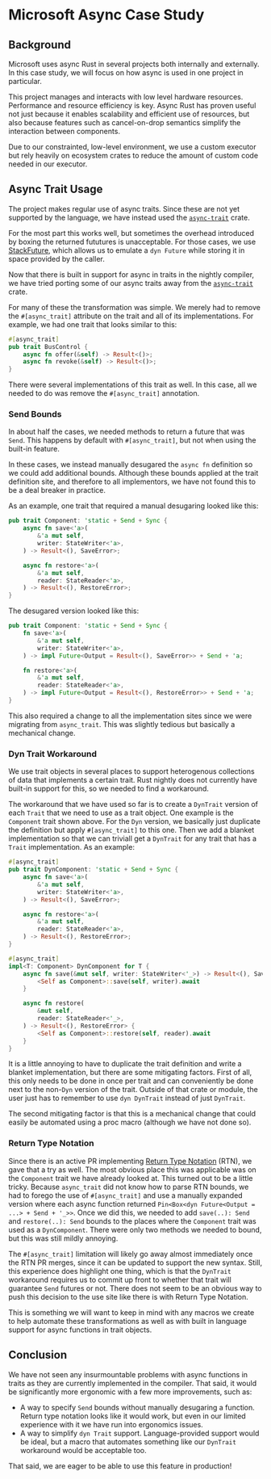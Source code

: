 # Microsoft Async Case Study

## Background

Microsoft uses async Rust in several projects both internally and externally. In
this case study, we will focus on how async is used in one project in
particular.

This project manages and interacts with low level hardware resources.
Performance and resource efficiency is key. Async Rust has proven useful not
just because it enables scalability and efficient use of resources, but also
because features such as cancel-on-drop semantics simplify the interaction
between components.

Due to our constrainted, low-level environment, we use a custom executor but
rely heavily on ecosystem crates to reduce the amount of custom code needed in
our executor.

## Async Trait Usage

The project makes regular use of async traits. Since these are not yet supported
by the language, we have instead used the [`async-trait`] crate.

For the most part this works well, but sometimes the overhead introduced by
boxing the returned fututures is unacceptable. For those cases, we use
[StackFuture], which allows us to emulate a `dyn Future` while storing it in
space provided by the caller.

Now that there is built in support for async in traits in the nightly compiler,
we have tried porting some of our async traits away from the [`async-trait`]
crate.

For many of these the transformation was simple. We merely had to remove the
`#[async_trait]` attribute on the trait and all of its implementations. For
example, we had one trait that looks similar to this:

```rust
#[async_trait]
pub trait BusControl {
    async fn offer(&self) -> Result<()>;
    async fn revoke(&self) -> Result<()>;
}
```

There were several implementations of this trait as well. In this case, all we
needed to do was remove the `#[async_trait]` annotation.

### Send Bounds

In about half the cases, we needed methods to return a future that was `Send`.
This happens by default with `#[async_trait]`, but not when using the built-in
feature.

In these cases, we instead manually desugared the `async fn` definition so we
could add additional bounds. Although these bounds applied at the trait
definition site, and therefore to all implementors, we have not found this to be
a deal breaker in practice.

As an example, one trait that required a manual desugaring looked like this:

```rust
pub trait Component: 'static + Send + Sync {
    async fn save<'a>(
        &'a mut self,
        writer: StateWriter<'a>,
    ) -> Result<(), SaveError>;

    async fn restore<'a>(
        &'a mut self,
        reader: StateReader<'a>,
    ) -> Result<(), RestoreError>;
}
```

The desugared version looked like this:

```rust
pub trait Component: 'static + Send + Sync {
    fn save<'a>(
        &'a mut self,
        writer: StateWriter<'a>,
    ) -> impl Future<Output = Result<(), SaveError>> + Send + 'a;

    fn restore<'a>(
        &'a mut self,
        reader: StateReader<'a>,
    ) -> impl Future<Output = Result<(), RestoreError>> + Send + 'a;
}
```

This also required a change to all the implementation sites since we were
migrating from `async_trait`. This was slightly tedious but basically a
mechanical change.

### Dyn Trait Workaround

We use trait objects in several places to support heterogenous collections of
data that implements a certain trait. Rust nightly does not currently have
built-in support for this, so we needed to find a workaround.

The workaround that we have used so far is to create a `DynTrait` version of
each `Trait` that we need to use as a trait object. One example is the
`Component` trait shown above. For the `Dyn` version, we basically just
duplicate the definition but apply `#[async_trait]` to this one. Then we add a
blanket implementation so that we can triviall get a `DynTrait` for any trait
that has a `Trait` implementation. As an example:

```rust
#[async_trait]
pub trait DynComponent: 'static + Send + Sync {
    async fn save<'a>(
        &'a mut self,
        writer: StateWriter<'a>,
    ) -> Result<(), SaveError>;

    async fn restore<'a>(
        &'a mut self,
        reader: StateReader<'a>,
    ) -> Result<(), RestoreError>;
}

#[async_trait]
impl<T: Component> DynComponent for T {
    async fn save(&mut self, writer: StateWriter<'_>) -> Result<(), SaveError> {
        <Self as Component>::save(self, writer).await
    }

    async fn restore(
        &mut self,
        reader: StateReader<'_>,
    ) -> Result<(), RestoreError> {
        <Self as Component>::restore(self, reader).await
    }
}
```

It is a little annoying to have to duplicate the trait definition and write a
blanket implementation, but there are some mitigating factors. First of all,
this only needs to be done in once per trait and can conveniently be done next
to the non-`Dyn` version of the trait. Outside of that crate or module, the user
just has to remember to use `dyn DynTrait` instead of just `DynTrait`.

The second mitigating factor is that this is a mechanical change that could
easily be automated using a proc macro (although we have not done so).

### Return Type Notation

Since there is an active PR implementing [Return Type Notation][RTN] (RTN), we
gave that a try as well. The most obvious place this was applicable was on the
`Component` trait we have already looked at. This turned out to be a little
tricky. Because `async_trait` did not know how to parse RTN bounds, we had to
forego the use of `#[async_trait]` and use a manually expanded version where
each async function returned `Pin<Box<dyn Future<Output = ...> + Send + '_>>`.
Once we did this, we needed to add `save(..): Send` and `restore(..): Send`
bounds to the places where the `Component` trait was used as a `DynComponent`.
There were only two methods we needed to bound, but this was still mildly
annoying.

The `#[async_trait]` limitation will likely go away almost immediately once the
RTN PR merges, since it can be updated to support the new syntax. Still, this
experience does highlight one thing, which is that the `DynTrait` workaround
requires us to commit up front to whether that trait will guarantee `Send`
futures or not. There does not seem to be an obvious way to push this decision
to the use site like there is with Return Type Notation.

This is something we will want to keep in mind with any macros we create to help
automate these transformations as well as with built in language support for
async functions in trait objects.

[`async-trait`]: https://crates.io/crates/async-trait
[StackFuture]: https://crates.io/crates/stackfuture
[RTN]: https://github.com/rust-lang/rust/pull/109010

## Conclusion

We have not seen any insurmountable problems with async functions in traits as
they are currently implemented in the compiler. That said, it would be
significantly more ergonomic with a few more improvements, such as:

* A way to specify `Send` bounds without manually desugaring a function. Return
  type notation looks like it would work, but even in our limited experience
  with it we have run into ergonomics issues.
* A way to simplify `dyn Trait` support. Language-provided support would be
  ideal, but a macro that automates something like our `DynTrait` workaround
  would be acceptable too.

That said, we are eager to be able to use this feature in production!
